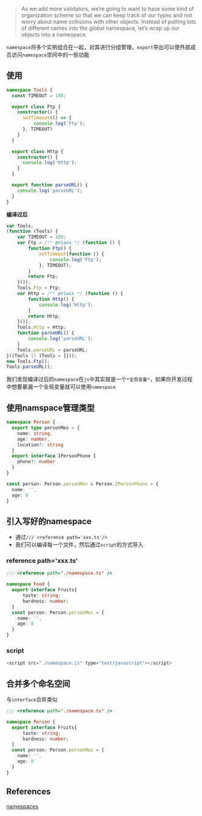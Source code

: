 > As we add more validators, we’re going to want to have some kind of organization scheme so that we can keep track of our types and not worry about name collisions with other objects. Instead of putting lots of different names into the global namespace, let’s wrap up our objects into a namespace.

`namespace`将多个实例组合在一起，对其进行分组管理，`export`导出可以使外部成员访问`namespace`空间中的一些功能

## 使用

```ts
namespace Tools {
  const TIMEOUT = 100;

  export class Ftp {
    constructor() {
      setTimeout(() => {
          console.log('Ftp');
      }, TIMEOUT)
    }
  }

  export class Http {
    constructor() {
      console.log('Http');
    }
  }

  export function parseURL() {
    console.log('parseURL');
  }
}
```

**编译过后**

```js
var Tools;
(function (Tools) {
    var TIMEOUT = 100;
    var Ftp = /** @class */ (function () {
        function Ftp() {
            setTimeout(function () {
                console.log('Ftp');
            }, TIMEOUT);
        }
        return Ftp;
    }());
    Tools.Ftp = Ftp;
    var Http = /** @class */ (function () {
        function Http() {
            console.log('Http');
        }
        return Http;
    }());
    Tools.Http = Http;
    function parseURL() {
        console.log('parseURL');
    }
    Tools.parseURL = parseURL;
})(Tools || (Tools = {}));
new Tools.Ftp();
Tools.parseURL();
```

我们发现编译过后的`namespace`在`js`中其实就是一个`*全局变量*`，如果你开发过程中想要暴漏一个全局变量就可以使用`namespace`

## 使用namspace管理类型

```ts
namespace Person {
  export type personMes = {
    name: string,
    age: number,
    location?: string
  }
  export interface IPersonPhone {
    phone?: number
  }
}

const person: Person.personMes & Person.IPersonPhone = {
  name: '',
  age: 0
}
```

## 引入写好的namespace

- 通过`/// <reference path='xxx.ts'/>`
- 我们可以编译每一个文件，然后通过`script`的方式导入

### reference path='xxx.ts'

```ts
/// <reference path="./namespace.ts" />

namespace Food {
  export interface Fruits{
      taste: string;
      hardness: number;
  }
  const person: Person.personMes = {
    name: '',
    age: 0
  }
}
```

### script

```js
<script src="./namespace.js" type="text/javascript"></script>
```

## 合并多个命名空间

与`interface`合并类似

```ts
/// <reference path="./namespace.ts" />

namespace Person {
  export interface Fruits{
      taste: string;
      hardness: number;
  }
  const person: Person.personMes = {
    name: '',
    age: 0
  }
}
```

## References

[namespaces](https://www.typescriptlang.org/docs/handbook/namespaces.html)

<Vssue title="Namespace" />